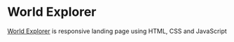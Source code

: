 # World Explorer

[World Explorer](https://rjcabrera455.github.io/world-explorer/) is responsive landing page using HTML, CSS and JavaScript
